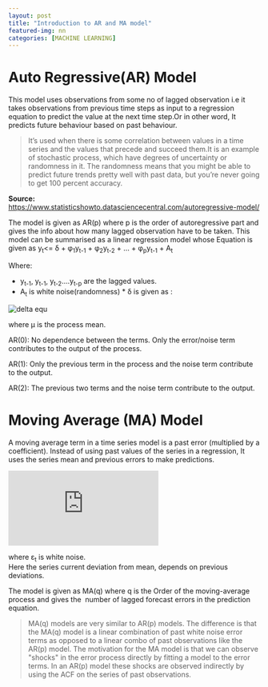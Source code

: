 ```yaml
---
layout: post
title: "Introduction to AR and MA model"
featured-img: nn
categories: [MACHINE LEARNING]
---
```


# Auto Regressive(AR) Model

This model uses observations from some no of lagged observation i.e it takes observations from previous time steps as input to a regression equation to predict the value at the next time step.Or in other word, It predicts future behaviour based on past behaviour. 

> It’s used when there is some correlation between values in a time series and the values that precede and succeed them.It is an example of stochastic process, which have degrees of uncertainty or randomness in it. The randomness means that you might be able to predict future trends pretty well with past data, but you’re never going to get 100 percent accuracy.

**Source:** https://www.statisticshowto.datasciencecentral.com/autoregressive-model/

The model is given as AR(p) where p is the order of autoregressive part and gives the info about how many lagged observation have to be taken. 
This model can be summarised as a linear regression model whose Equation is given as
y<sub>t</sub><= δ + φ<sub>1</sub>y<sub>t-1</sub> + φ<sub>2</sub>y<sub>t-2</sub> + … + φ<sub>p</sub>y<sub>t-1</sub> + A<sub>t</sub>


Where:
* y<sub>t-1</sub>, y<sub>t-1</sub>, y<sub>t-2</sub>….y<sub>t-p</sub>  are the lagged values.
* A<sub>t</sub> is white noise(randomness)
* δ is given as :

![delta equ](https://www.statisticshowto.datasciencecentral.com/wp-content/uploads/2015/08/autoregressive-model.png) 

where μ  is the process mean.

AR(0): No dependence between the terms. Only the error/noise term contributes to the output of the process.

AR(1): Only the previous term in the process and the noise term contribute to the output.

AR(2): The previous two terms and the noise term contribute to the output.

# Moving Average (MA) Model

A moving average term in a time series model is a past error (multiplied by a coefficient). 
Instead of using past values of the series in a regression, It uses the series mean and previous errors to make predictions.

![equ_ma](https://latex.codecogs.com/gif.latex?y_%7Bt%7D%20%3D%20c%20&plus;%20%5Cvarepsilon_t%20&plus;%20%5Ctheta_%7B1%7D%5Cvarepsilon_%7Bt-1%7D%20&plus;%20%5Ctheta_%7B2%7D%5Cvarepsilon_%7Bt-2%7D%20&plus;%20%5Cdots%20&plus;%20%5Ctheta_%7Bq%7D%5Cvarepsilon_%7Bt-q%7D%2C)

where ε<sub>t</sub> is white noise.  
Here the series current deviation from mean, depends on previous deviations.

The model is given as MA(q) where q is the Order of the moving-average process and gives the  number of lagged forecast errors in the prediction equation.

>MA(q) models are very similar to AR(p) models. The difference is that the MA(q) model is a linear combination of past white noise error terms as opposed to a linear combo of past observations like the AR(p) model. The motivation for the MA model is that we can observe "shocks" in the error process directly by fitting a model to the error terms. In an AR(p) model these shocks are observed indirectly by using the ACF on the series of past observations.


